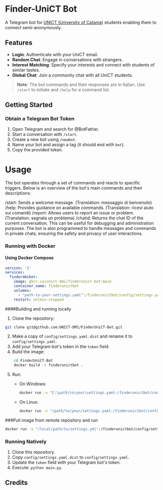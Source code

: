 # Finder-UniCT Bot
A Telegram bot for [UNICT (University of Catania)](https://www.unict.it/en) students enabling them to connect semi-anonymously.  

## Features
- **Login**: Authenticate with your UniCT email.
- **Random Chat**: Engage in conversations with strangers.
- **Interest Matching**: Specify your interests and connect with students of similar tastes.
- **Global Chat**: Join a community chat with all UniCT students.

> **Note**: The bot commands and their responses are in Italian. Use `/start` to initiate and `/help` for a command list.

## Getting Started

### Obtain a Telegram Bot Token
1. Open Telegram and search for @BotFather.
2. Start a conversation with `/start`.
3. Create a new bot using `/newbot`.
4. Name your bot and assign a tag (it should end with `bot`).
5. Copy the provided token.

# Usage
The bot operates through a set of commands and reacts to specific triggers. Below is an overview of the bot's main commands and their descriptions:

/start: Sends a welcome message. (Translation: messaggio di benvenuto)
/help: Provides guidance on available commands. (Translation: ricevi aiuto sui comandi)
/report: Allows users to report an issue or problem. (Translation: segnala un problema)
/chatid: Returns the chat ID of the current conversation. This can be useful for debugging and administration purposes.
The bot is also programmed to handle messages and commands in private chats, ensuring the safety and privacy of user interactions.

### Running with Docker
#### Using Docker Compose

```yaml
version: '2'
services:
  finderdmibot:
    image: ghcr.io/unict-dmi/finderunict-bot:main
    container_name: finderunictbot
    volumes:
      - "path-to-your-settings.yaml":/finderunictbot/config/settings.yaml
    restart: unless-stopped

```
####Building and running locally

1. Clone the repository:
```bash
git clone git@github.com:UNICT-DMI/FinderUniCT-Bot.git
```
2. Make a copy of `config/settings.yaml.dist` and rename it to `config/settings.yaml`.
3. Add your Telegram bot's token in the `token` field.
4. Build the image:
```bash
    cd FinderUniCT-Bot
    docker build -t finderunictbot .
```
5. Run:

   - On Windows:
     ```bash
     docker run -v "C:\path\to\your\settings.yaml:/finderunictbot/config/settings.yaml" finderunictbot
     ```
     
   - On Linux:
     ```bash
     docker run -v "/path/to/your/settings.yaml:/finderunictbot/config/settings.yaml" finderunictbot
     ```

###Pull image from remote repository and run

```bash
docker run -v "/local/path/to/settings.yml":/finderunictbot/config/settings.yml -t ghcr.io/unict-dmi/finderunict-bot:main
```

### Running Natively

1. Clone this repository.
2. Copy `config/settings.yaml.dist` to `config/settings.yaml`.
3. Update the `token` field with your Telegram bot's token.
4. Execute: `python main.py`.

## Credits
